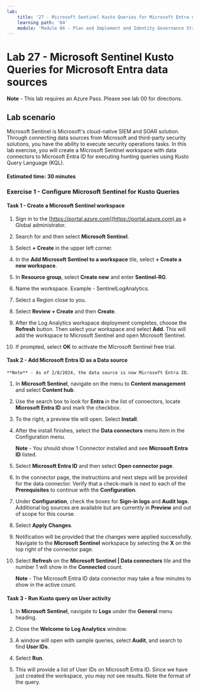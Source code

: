 ```yaml
---
lab:
    title: '27 - Microsoft Sentinel Kusto Queries for Microsoft Entra data sources'
    learning path: '04'
    module: 'Module 04 - Plan and Implement and Identity Governance Strategy'
---
```


# Lab 27 - Microsoft Sentinel Kusto Queries for Microsoft Entra data sources

**Note** - This lab requires an Azure Pass. Please see lab 00 for directions.

## Lab scenario

Microsoft Sentinel is Microsoft's cloud-native SIEM and SOAR solution.  Through connecting data sources from Microsoft and third-party security solutions, you have the ability to execute security operations tasks.  In this lab exercise, you will create a Microsoft Sentinel workspace with data connectors to Microsoft Entra ID for executing hunting queries using Kusto Query Language (KQL). 

#### Estimated time: 30 minutes

### Exercise 1 - Configure Microsoft Sentinel for Kusto Queries

#### Task 1 - Create a Microsoft Sentinel workspace

1. Sign in to the [https://portal.azure.com](https://portal.azure.com) as a Global administrator.

1. Search for and then select **Microsoft Sentinel**. 

1. Select **+ Create** in the upper left corner.

1. In the **Add Microsoft Sentinel to a workspace** tile, select **+ Create a new workspace**.

1. In **Resource group**, select **Create new** and enter **Sentinel-RG**.

1. Name the workspace.  Example - SentinelLogAnalytics.

1. Select a Region close to you.

1. Select **Review + Create** and then **Create**.

1. After the Log Analytics workspace deployment completes, choose the **Refresh** button. Then select your workspace and select **Add**.  This will add the workspace to Microsoft Sentinel and open Microsoft Sentinel.

1. If prompted, select **OK** to activate the Microsoft Sentinel free trial.

#### Task 2 - Add Microsoft Entra ID as a Data source
    **Note** - As of 2/8/2024, the data source is now Microsoft Entra ID.

1. In **Microsoft Sentinel**, navigate on the menu to **Content management** and select **Content hub**.

1. Use the search box to look for **Entra** in the list of connectors, locate **Microsoft Entra ID** and mark the checkbox.

1. To the right, a preview tile will open.  Select **Install**.

1. After the install finishes, select the **Data connectors** menu item in the Configuration menu.

    **Note** - You should show 1 Connector installed and see **Microsoft Entra ID** listed.

1. Select **Microsoft Entra ID** and then select **Open connector page**.

1. In the connector page, the instructions and next steps will be provided for the data connector. Verify that a check-mark is next to each of the **Prerequisites** to continue with the **Configuration**.

1. Under **Configuration**, check the boxes for **Sign-in logs** and **Audit logs**. Additional log sources are available but are currently in **Preview** and out of scope for this course.

1. Select **Apply Changes**. 

1. Notification will be provided that the changes were applied successfully. Navigate to the **Microsoft Sentinel** workspace by selecting the **X** on the top right of the connector page.

1. Select **Refresh** on the **Microsoft Sentinel | Data connectors** tile and the number 1 will show in the **Connected** count.

   **Note** - The Microsoft Entra ID data connector may take a few minutes to show in the active count. 

#### Task 3 - Run Kusto query on User activity

1. In **Microsoft Sentinel**, navigate to **Logs** under the **General** menu heading.

1. Close the **Welcome to Log Analytics** window.

1. A window will open with sample queries, select **Audit**, and search to find **User IDs**.

1. Select **Run**. 

1. This will provide a list of User IDs on Microsoft Entra ID.  Since we have just created the workspace, you may not see results.  Note the format of the query.
